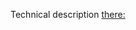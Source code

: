 Technical description [there:](https://cloud.mail.ru/public/k3GN/VEkop3pJk/%5BMoresliv.com%5D%20Spring%20ORM%20%D0%B8%20%D1%80%D0%B0%D0%B1%D0%BE%D1%82%D0%B0%20%D0%BD%D0%B0%20%D1%81%D0%B5%D1%80%D0%B2%D0%B5%D1%80%D0%B5/%5BMoresliv.com%5D%20%D0%A1%D0%BF%D1%80%D0%B8%D0%BD%D1%82%2015/%5BMoresliv.com%5D%202%20%D0%9D%D0%B5%20%D1%84%D1%80%D0%B5%D0%B9%D0%BC%D0%B2%D0%BE%D1%80%D0%BA%D0%BE%D0%BC%20%D0%B5%D0%B4%D0%B8%D0%BD%D1%8B%D0%BC/%5BMoresliv.com%5D%203.%20%D0%9F%D1%80%D0%B0%D0%BA%D1%82%D0%B8%D1%87%D0%B5%D1%81%D0%BA%D0%BE%D0%B5%20%D0%B7%D0%B0%D0%B4%D0%B0%D0%BD%D0%B8%D0%B5.jpg)